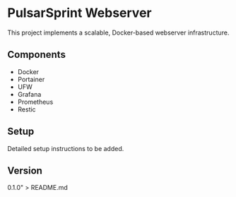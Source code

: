 # PulsarSprint Webserver

This project implements a scalable, Docker-based webserver infrastructure.

## Components
- Docker
- Portainer
- UFW
- Grafana
- Prometheus
- Restic

## Setup
Detailed setup instructions to be added.

## Version
0.1.0" > README.md
```
